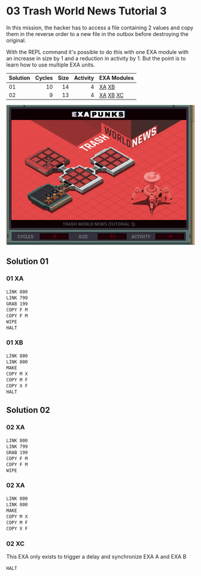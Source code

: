 # 03 Trash World News Tutorial 3

In this mission, the hacker has to access a file containing 2 values and copy them in the reverse order to a new file in the outbox before destroying the original.

With the REPL command it's possible to do this with one EXA module with an increase in size by 1 and a reduction in activity by 1. But the point is to learn how to use multiple EXA units.

| Solution | Cycles | Size | Activity | EXA Modules|
|:---------|-------:|-----:|---------:|------------|
| 01       |     10 |   14 |        4 | [XA](#01-xa) [XB](#01-xb) |
| 02       |      9 |   13 |        4 | [XA](#02-xa) [XB](#02-xb) [XC](#02-xc) |

![Solution 01](EXAPUNKS%20-%20TRASH%20WORLD%20NEWS.gif "Solution 01")

## Solution 01

### 01 XA

```
LINK 800
LINK 799
GRAB 199
COPY F M
COPY F M
WIPE
HALT
```

### 01 XB

```
LINK 800
LINK 800
MAKE
COPY M X
COPY M F
COPY X F
HALT
```

## Solution 02

### 02 XA

```
LINK 800
LINK 799
GRAB 199
COPY F M
COPY F M
WIPE
```

### 02 XA

```
LINK 800
LINK 800
MAKE
COPY M X
COPY M F
COPY X F
```

### 02 XC

This EXA only exists to trigger a delay and synchronize EXA A and EXA B

```
HALT
```